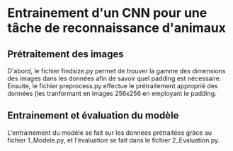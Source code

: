 # Entrainement d'un CNN pour une tâche de reconnaissance d'animaux

## Prétraitement des images
D'abord, le fichier findsize.py permet de trouver la gamme des dimensions des images dans les données afin de savoir quel padding est nécessaire.
Ensuite, le fichier preprocess.py effectue le prétraitement approprié des données (les tranformant en images 256x256 en employant le padding.

## Entrainement et évaluation du modèle
L'entrainement du modèle se fait sur les données prétraitées grâce au fichier 1_Modele.py, et l'évaluation se fait dans le fichier 2_Evaluation.py.